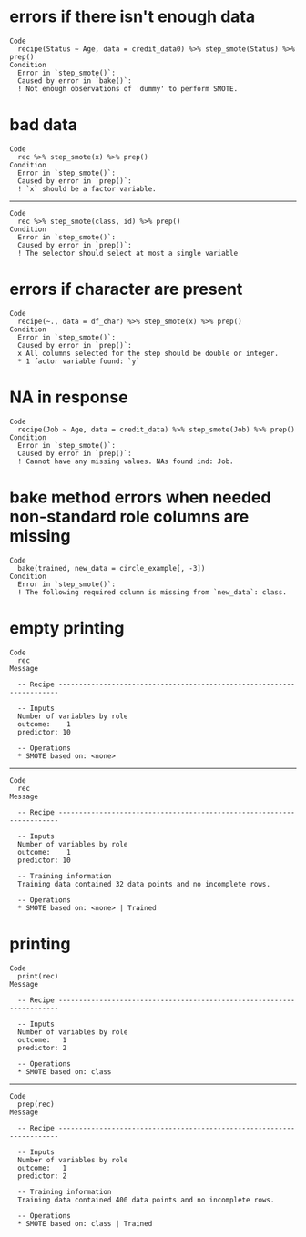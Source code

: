 # errors if there isn't enough data

    Code
      recipe(Status ~ Age, data = credit_data0) %>% step_smote(Status) %>% prep()
    Condition
      Error in `step_smote()`:
      Caused by error in `bake()`:
      ! Not enough observations of 'dummy' to perform SMOTE.

# bad data

    Code
      rec %>% step_smote(x) %>% prep()
    Condition
      Error in `step_smote()`:
      Caused by error in `prep()`:
      ! `x` should be a factor variable.

---

    Code
      rec %>% step_smote(class, id) %>% prep()
    Condition
      Error in `step_smote()`:
      Caused by error in `prep()`:
      ! The selector should select at most a single variable

# errors if character are present

    Code
      recipe(~., data = df_char) %>% step_smote(x) %>% prep()
    Condition
      Error in `step_smote()`:
      Caused by error in `prep()`:
      x All columns selected for the step should be double or integer.
      * 1 factor variable found: `y`

# NA in response

    Code
      recipe(Job ~ Age, data = credit_data) %>% step_smote(Job) %>% prep()
    Condition
      Error in `step_smote()`:
      Caused by error in `prep()`:
      ! Cannot have any missing values. NAs found ind: Job.

# bake method errors when needed non-standard role columns are missing

    Code
      bake(trained, new_data = circle_example[, -3])
    Condition
      Error in `step_smote()`:
      ! The following required column is missing from `new_data`: class.

# empty printing

    Code
      rec
    Message
      
      -- Recipe ----------------------------------------------------------------------
      
      -- Inputs 
      Number of variables by role
      outcome:    1
      predictor: 10
      
      -- Operations 
      * SMOTE based on: <none>

---

    Code
      rec
    Message
      
      -- Recipe ----------------------------------------------------------------------
      
      -- Inputs 
      Number of variables by role
      outcome:    1
      predictor: 10
      
      -- Training information 
      Training data contained 32 data points and no incomplete rows.
      
      -- Operations 
      * SMOTE based on: <none> | Trained

# printing

    Code
      print(rec)
    Message
      
      -- Recipe ----------------------------------------------------------------------
      
      -- Inputs 
      Number of variables by role
      outcome:   1
      predictor: 2
      
      -- Operations 
      * SMOTE based on: class

---

    Code
      prep(rec)
    Message
      
      -- Recipe ----------------------------------------------------------------------
      
      -- Inputs 
      Number of variables by role
      outcome:   1
      predictor: 2
      
      -- Training information 
      Training data contained 400 data points and no incomplete rows.
      
      -- Operations 
      * SMOTE based on: class | Trained

